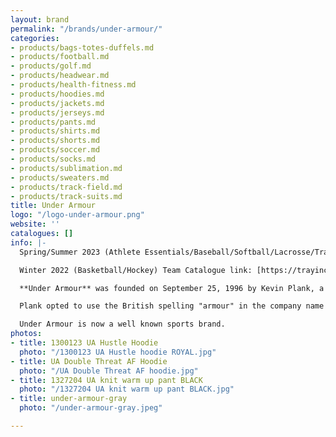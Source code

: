 ```yaml
---
layout: brand
permalink: "/brands/under-armour/"
categories:
- products/bags-totes-duffels.md
- products/football.md
- products/golf.md
- products/headwear.md
- products/health-fitness.md
- products/hoodies.md
- products/jackets.md
- products/jerseys.md
- products/pants.md
- products/shirts.md
- products/shorts.md
- products/soccer.md
- products/socks.md
- products/sublimation.md
- products/sweaters.md
- products/track-field.md
- products/track-suits.md
title: Under Armour
logo: "/logo-under-armour.png"
website: ''
catalogues: []
info: |-
  Spring/Summer 2023 (Athlete Essentials/Baseball/Softball/Lacrosse/Track/Soccer/Volleyball) Team Catalogue link:  [https://trayinc.cld.bz/SS23-Team-Canada](https://trayinc.cld.bz/SS23-Team-Canada "https://trayinc.cld.bz/SS23-Team-Canada")

  Winter 2022 (Basketball/Hockey) Team Catalogue link: [https://trayinc.cld.bz/W22-Team-CAN](https://trayinc.cld.bz/W22-Team-CAN "https://trayinc.cld.bz/W22-Team-CAN")

  **Under Armour** was founded on September 25, 1996 by Kevin Plank, a then 24-year-old former special teams captain of the University of Maryland football team. Plank initially began the business from his grandmother's basement in Washington, D.C.

  Plank opted to use the British spelling "armour" in the company name because the toll-free vanity number was still available for that version.

  Under Armour is now a well known sports brand.
photos:
- title: 1300123 UA Hustle Hoodie
  photo: "/1300123 UA Hustle hoodie ROYAL.jpg"
- title: UA Double Threat AF Hoodie
  photo: "/UA Double Threat AF hoodie.jpg"
- title: 1327204 UA knit warm up pant BLACK
  photo: "/1327204 UA knit warm up pant BLACK.jpg"
- title: under-armour-gray
  photo: "/under-armour-gray.jpeg"

---
```

